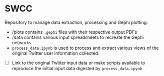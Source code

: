 # SWCC

Repository to manage data extraction, processing and Gephi plotting.

- /plots contains `.gephi` files with their respective output PDFs
- /data contains various input spreadsheets to recreate the Gephi networks
- `process_data.ipynb` is used to process and extract various views of the original Twitter user information collected.

- [ ] Link to the original Twitter input data or make scripts available to reproduce the initial input data digested by `process_data.ipynb`